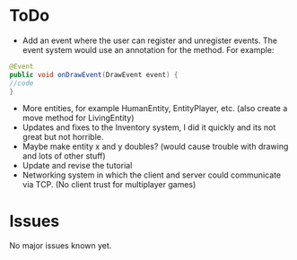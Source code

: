# ToDo
- Add an event where the user can register and unregister events. 
The event system would use an annotation for the method.
For example:

```java
@Event
public void onDrawEvent(DrawEvent event) {
//code
}
```

- More entities, for example HumanEntity, EntityPlayer, etc. (also create a move method for LivingEntity)
- Updates and fixes to the Inventory system, I did it quickly and its not great but not horrible.
- Maybe make entity x and y doubles? (would cause trouble with drawing and lots of other stuff)
- Update and revise the tutorial
- Networking system in which the client and server could communicate via TCP. (No client trust for multiplayer games)

# Issues
No major issues known yet.
